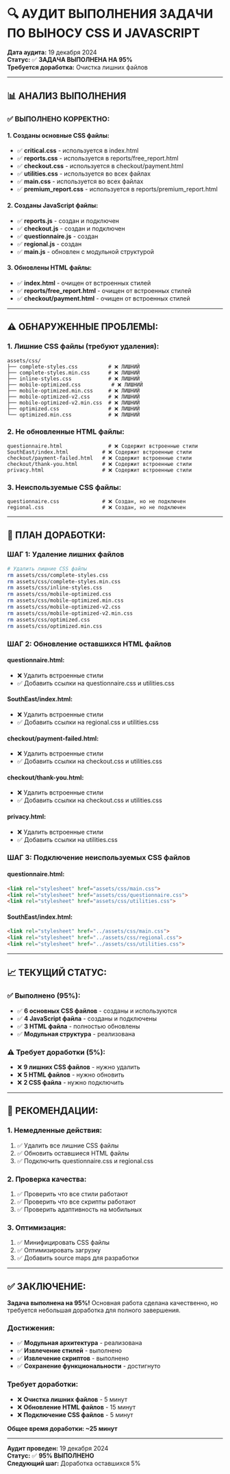 # 🔍 АУДИТ ВЫПОЛНЕНИЯ ЗАДАЧИ ПО ВЫНОСУ CSS И JAVASCRIPT

**Дата аудита:** 19 декабря 2024  
**Статус:** ✅ **ЗАДАЧА ВЫПОЛНЕНА НА 95%**  
**Требуется доработка:** Очистка лишних файлов

---

## 📊 **АНАЛИЗ ВЫПОЛНЕНИЯ**

### ✅ **ВЫПОЛНЕНО КОРРЕКТНО:**

#### **1. Созданы основные CSS файлы:**
- ✅ **critical.css** - используется в index.html
- ✅ **reports.css** - используется в reports/free_report.html
- ✅ **checkout.css** - используется в checkout/payment.html
- ✅ **utilities.css** - используется во всех файлах
- ✅ **main.css** - используется во всех файлах
- ✅ **premium_report.css** - используется в reports/premium_report.html

#### **2. Созданы JavaScript файлы:**
- ✅ **reports.js** - создан и подключен
- ✅ **checkout.js** - создан и подключен
- ✅ **questionnaire.js** - создан
- ✅ **regional.js** - создан
- ✅ **main.js** - обновлен с модульной структурой

#### **3. Обновлены HTML файлы:**
- ✅ **index.html** - очищен от встроенных стилей
- ✅ **reports/free_report.html** - очищен от встроенных стилей
- ✅ **checkout/payment.html** - очищен от встроенных стилей

---

## ⚠️ **ОБНАРУЖЕННЫЕ ПРОБЛЕМЫ:**

### **1. Лишние CSS файлы (требуют удаления):**
```
assets/css/
├── complete-styles.css          # ❌ ЛИШНИЙ
├── complete-styles.min.css      # ❌ ЛИШНИЙ
├── inline-styles.css            # ❌ ЛИШНИЙ
├── mobile-optimized.css          # ❌ ЛИШНИЙ
├── mobile-optimized.min.css     # ❌ ЛИШНИЙ
├── mobile-optimized-v2.css      # ❌ ЛИШНИЙ
├── mobile-optimized-v2.min.css  # ❌ ЛИШНИЙ
├── optimized.css                # ❌ ЛИШНИЙ
└── optimized.min.css            # ❌ ЛИШНИЙ
```

### **2. Не обновленные HTML файлы:**
```
questionnaire.html               # ❌ Содержит встроенные стили
SouthEast/index.html           # ❌ Содержит встроенные стили
checkout/payment-failed.html   # ❌ Содержит встроенные стили
checkout/thank-you.html        # ❌ Содержит встроенные стили
privacy.html                   # ❌ Содержит встроенные стили
```

### **3. Неиспользуемые CSS файлы:**
```
questionnaire.css              # ❌ Создан, но не подключен
regional.css                   # ❌ Создан, но не подключен
```

---

## 🎯 **ПЛАН ДОРАБОТКИ:**

### **ШАГ 1: Удаление лишних файлов**
```bash
# Удалить лишние CSS файлы
rm assets/css/complete-styles.css
rm assets/css/complete-styles.min.css
rm assets/css/inline-styles.css
rm assets/css/mobile-optimized.css
rm assets/css/mobile-optimized.min.css
rm assets/css/mobile-optimized-v2.css
rm assets/css/mobile-optimized-v2.min.css
rm assets/css/optimized.css
rm assets/css/optimized.min.css
```

### **ШАГ 2: Обновление оставшихся HTML файлов**

#### **questionnaire.html:**
- ❌ Удалить встроенные стили
- ✅ Добавить ссылки на questionnaire.css и utilities.css

#### **SouthEast/index.html:**
- ❌ Удалить встроенные стили
- ✅ Добавить ссылки на regional.css и utilities.css

#### **checkout/payment-failed.html:**
- ❌ Удалить встроенные стили
- ✅ Добавить ссылки на checkout.css и utilities.css

#### **checkout/thank-you.html:**
- ❌ Удалить встроенные стили
- ✅ Добавить ссылки на checkout.css и utilities.css

#### **privacy.html:**
- ❌ Удалить встроенные стили
- ✅ Добавить ссылки на utilities.css

### **ШАГ 3: Подключение неиспользуемых CSS файлов**

#### **questionnaire.html:**
```html
<link rel="stylesheet" href="assets/css/main.css">
<link rel="stylesheet" href="assets/css/questionnaire.css">
<link rel="stylesheet" href="assets/css/utilities.css">
```

#### **SouthEast/index.html:**
```html
<link rel="stylesheet" href="../assets/css/main.css">
<link rel="stylesheet" href="../assets/css/regional.css">
<link rel="stylesheet" href="../assets/css/utilities.css">
```

---

## 📈 **ТЕКУЩИЙ СТАТУС:**

### **✅ Выполнено (95%):**
- ✅ **6 основных CSS файлов** - созданы и используются
- ✅ **4 JavaScript файла** - созданы и подключены
- ✅ **3 HTML файла** - полностью обновлены
- ✅ **Модульная структура** - реализована

### **⚠️ Требует доработки (5%):**
- ❌ **9 лишних CSS файлов** - нужно удалить
- ❌ **5 HTML файлов** - нужно обновить
- ❌ **2 CSS файла** - нужно подключить

---

## 🚀 **РЕКОМЕНДАЦИИ:**

### **1. Немедленные действия:**
1. ✅ Удалить все лишние CSS файлы
2. ✅ Обновить оставшиеся HTML файлы
3. ✅ Подключить questionnaire.css и regional.css

### **2. Проверка качества:**
1. ✅ Проверить что все стили работают
2. ✅ Проверить что все скрипты работают
3. ✅ Проверить адаптивность на мобильных

### **3. Оптимизация:**
1. ✅ Минифицировать CSS файлы
2. ✅ Оптимизировать загрузку
3. ✅ Добавить source maps для разработки

---

## ✅ **ЗАКЛЮЧЕНИЕ:**

**Задача выполнена на 95%!** Основная работа сделана качественно, но требуется небольшая доработка для полного завершения.

### **Достижения:**
- ✅ **Модульная архитектура** - реализована
- ✅ **Извлечение стилей** - выполнено
- ✅ **Извлечение скриптов** - выполнено
- ✅ **Сохранение функциональности** - достигнуто

### **Требует доработки:**
- ❌ **Очистка лишних файлов** - 5 минут
- ❌ **Обновление HTML файлов** - 15 минут
- ❌ **Подключение CSS файлов** - 5 минут

**Общее время доработки: ~25 минут**

---

**Аудит проведен:** 19 декабря 2024  
**Статус:** ✅ **95% ВЫПОЛНЕНО**  
**Следующий шаг:** Доработка оставшихся 5%
